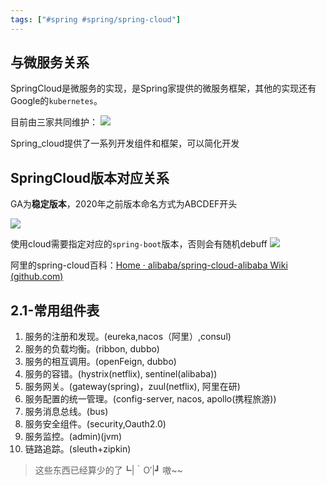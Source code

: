 ```yaml
---
tags: ["#spring #spring/spring-cloud"]
---
```

## 与微服务关系

SpringCloud是微服务的实现，是Spring家提供的微服务框架，其他的实现还有Google的`kubernetes`。

目前由三家共同维护：
![](https://pic-1257412153.cos.ap-nanjing.myqcloud.com/images/images/2022/11/17/20221117163835-138db5.png)

Spring_cloud提供了一系列开发组件和框架，可以简化开发

## SpringCloud版本对应关系

GA为**稳定版本**，2020年之前版本命名方式为ABCDEF开头

![](https://pic-1257412153.cos.ap-nanjing.myqcloud.com/images/images/2022/11/17/20221117164112-c07559.png)

使用cloud需要指定对应的`spring-boot`版本，否则会有随机debuff
![](https://pic-1257412153.cos.ap-nanjing.myqcloud.com/images/images/2022/11/17/20221117164524-c4df5e.png)

阿里的spring-cloud百科：[Home · alibaba/spring-cloud-alibaba Wiki (github.com)](https://github.com/alibaba/spring-cloud-alibaba/wiki)

## 2.1-常用组件表

1. 服务的注册和发现。(eureka,nacos（阿里）,consul)
2. 服务的负载均衡。(ribbon, dubbo)
3. 服务的相互调用。(openFeign, dubbo)
4. 服务的容错。(hystrix(netflix), sentinel(alibaba))
5. 服务网关。(gateway(spring)，zuul(netflix), 阿里在研)
6. 服务配置的统一管理。(config-server, nacos, apollo(携程旅游))
7. 服务消息总线。(bus)
8. 服务安全组件。(security,Oauth2.0)
9. 服务监控。(admin)(jvm)
10. 链路追踪。(sleuth+zipkin)

> 这些东西已经算少的了┗|｀O′|┛ 嗷~~

